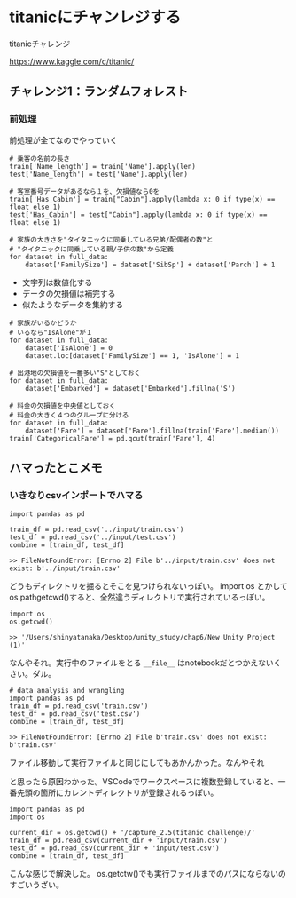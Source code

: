 # titanicにチャンレジする

titanicチャレンジ

https://www.kaggle.com/c/titanic/


## チャレンジ1：ランダムフォレスト

### 前処理

前処理が全てなのでやっていく

```
# 乗客の名前の長さ
train['Name_length'] = train['Name'].apply(len)
test['Name_length'] = test['Name'].apply(len)

# 客室番号データがあるなら１を、欠損値なら0を
train['Has_Cabin'] = train["Cabin"].apply(lambda x: 0 if type(x) == float else 1)
test['Has_Cabin'] = test["Cabin"].apply(lambda x: 0 if type(x) == float else 1)

# 家族の大きさを"タイタニックに同乗している兄弟/配偶者の数"と
# "タイタニックに同乗している親/子供の数"から定義
for dataset in full_data:
    dataset['FamilySize'] = dataset['SibSp'] + dataset['Parch'] + 1

```
* 文字列は数値化する
* データの欠損値は補完する
* 似たようなデータを集約する

```
# 家族がいるかどうか
# いるなら"IsAlone"が１
for dataset in full_data:
    dataset['IsAlone'] = 0
    dataset.loc[dataset['FamilySize'] == 1, 'IsAlone'] = 1

# 出港地の欠損値を一番多い"S"としておく
for dataset in full_data:
    dataset['Embarked'] = dataset['Embarked'].fillna('S')

# 料金の欠損値を中央値としておく
# 料金の大きく４つのグループに分ける
for dataset in full_data:
    dataset['Fare'] = dataset['Fare'].fillna(train['Fare'].median())
train['CategoricalFare'] = pd.qcut(train['Fare'], 4)
```








## ハマったとこメモ
### いきなりcsvインポートでハマる

```
import pandas as pd

train_df = pd.read_csv('../input/train.csv')
test_df = pd.read_csv('../input/test.csv')
combine = [train_df, test_df]

>> FileNotFoundError: [Errno 2] File b'../input/train.csv' does not exist: b'../input/train.csv'

```

どうもディレクトリを掘るとそこを見つけられないっぽい。
import os とかしてos.pathgetcwd()すると、全然違うディレクトリで実行されているっぽい。

```
import os
os.getcwd()

>> '/Users/shinyatanaka/Desktop/unity_study/chap6/New Unity Project (1)'

```

なんやそれ。実行中のファイルをとる `__file__` はnotebookだとつかえないくさい。ダル。

```
# data analysis and wrangling
import pandas as pd
train_df = pd.read_csv('train.csv')
test_df = pd.read_csv('test.csv')
combine = [train_df, test_df]

>> FileNotFoundError: [Errno 2] File b'train.csv' does not exist: b'train.csv'

```
ファイル移動して実行ファイルと同じにしてもあかんかった。なんやそれ

と思ったら原因わかった。VSCodeでワークスペースに複数登録していると、一番先頭の箇所にカレントディレクトリが登録されるっぽい。

```
import pandas as pd
import os

current_dir = os.getcwd() + '/capture_2.5(titanic challenge)/'
train_df = pd.read_csv(current_dir + 'input/train.csv')
test_df = pd.read_csv(current_dir + 'input/test.csv')
combine = [train_df, test_df]

```

こんな感じで解決した。
os.getctw()でも実行ファイルまでのパスにならないのすごいうざい。




